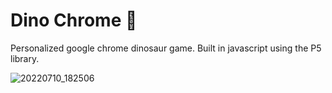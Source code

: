 # Dino Chrome 🦕
Personalized google chrome dinosaur game. Built in javascript using the P5 library.

![20220710_182506](https://user-images.githubusercontent.com/100588945/178162631-507fcf9b-cdd9-4a9d-9e3d-391dc0ea08e1.gif)
